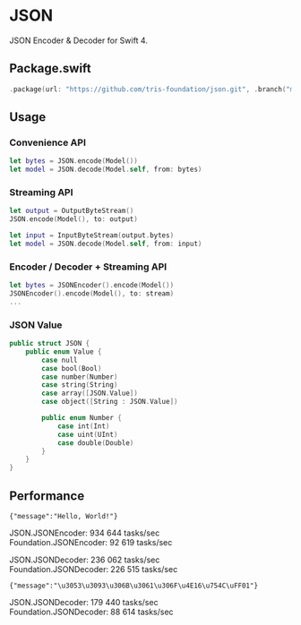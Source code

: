 # JSON

JSON Encoder & Decoder for Swift 4.

## Package.swift

```swift
.package(url: "https://github.com/tris-foundation/json.git", .branch("master"))
```

## Usage

### Convenience API

```swift
let bytes = JSON.encode(Model())
let model = JSON.decode(Model.self, from: bytes)
```

### Streaming API

```swift
let output = OutputByteStream()
JSON.encode(Model(), to: output)

let input = InputByteStream(output.bytes)
let model = JSON.decode(Model.self, from: input)
```

### Encoder / Decoder + Streaming API

```swift
let bytes = JSONEncoder().encode(Model())
JSONEncoder().encode(Model(), to: stream)
...
```

### JSON Value

```swift
public struct JSON {
    public enum Value {
        case null
        case bool(Bool)
        case number(Number)
        case string(String)
        case array([JSON.Value])
        case object([String : JSON.Value])

        public enum Number {
            case int(Int)
            case uint(UInt)
            case double(Double)
        }
    }
}
```

## Performance
`{"message":"Hello, World!"}`<br>

JSON.JSONEncoder: 934 644 tasks/sec<br>
Foundation.JSONEncoder: 92 619 tasks/sec<br>

JSON.JSONDecoder: 236 062 tasks/sec<br>
Foundation.JSONDecoder: 226 515 tasks/sec<br>

`{"message":"\u3053\u3093\u306B\u3061\u306F\u4E16\u754C\uFF01"}`<br>

JSON.JSONDecoder: 179 440 tasks/sec<br>
Foundation.JSONDecoder: 88 614 tasks/sec<br>
